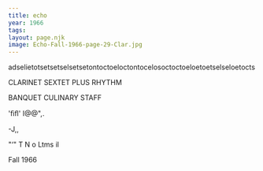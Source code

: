 ```yaml
---
title: echo
year: 1966
tags:
layout: page.njk
image: Echo-Fall-1966-page-29-Clar.jpg
---
```

adselietotsetsetselsetsetontoctoeloctontocelosoctoctoeloetoetselseloetocts

CLARINET SEXTET PLUS RHYTHM

BANQUET CULINARY STAFF

'ﬁﬂ' I@@",.

-J,\,

"‘"
T N o Ltms il

Fall 1966

